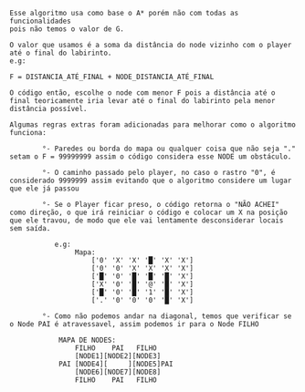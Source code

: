     Esse algoritmo usa como base o A* porém não com todas as funcionalidades
    pois não temos o valor de G.
    
    O valor que usamos é a soma da distância do node vizinho com o player até o final do labirinto.
    e.g:

    F = DISTANCIA_ATÉ_FINAL + NODE_DISTANCIA_ATÉ_FINAL

    O código então, escolhe o node com menor F pois a distância até o final teoricamente iria levar até o final do labirinto pela menor distância possível.
    
    Algumas regras extras foram adicionadas para melhorar como o algoritmo funciona:
            
            °- Paredes ou borda do mapa ou qualquer coisa que não seja "." setam o F = 99999999 assim o código considera esse NODE um obstáculo.

            °- O caminho passado pelo player, no caso o rastro "0", é considerado 9999999 assim evitando que o algoritmo considere um lugar que ele já passou
            
            °- Se o Player ficar preso, o código retorna o "NÃO ACHEI" como direção, o que irá reiniciar o código e colocar um X na posição que ele travou, de modo que ele vai lentamente desconsiderar locais sem saída.

               e.g:
                    Mapa:
                        ['0' 'X' 'X' '█' 'X' 'X']
                        ['0' '0' 'X' 'X' 'X' 'X']
                        ['█' '0' '█' '█' '█' 'X']
                        ['X' '0' '█' '@' '█' 'X']
                        ['█' '0' '█' '1' '█' 'X']
                        ['.' '0' '0' '0' '█' 'X']

            °- Como não podemos andar na diagonal, temos que verificar se o Node PAI é atravessavel, assim podemos ir para o Node FILHO
                
                MAPA DE NODES:
                    FILHO    PAI   FILHO
                    [NODE1][NODE2][NODE3]
                PAI [NODE4][     ][NODE5]PAI
                    [NODE6][NODE7][NODE8]
                    FILHO    PAI   FILHO
